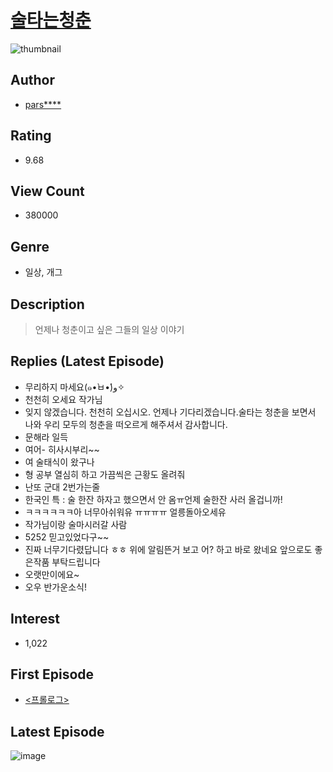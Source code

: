 # [술타는청춘](https://comic.naver.com/bestChallenge/list?titleId=722273)
![thumbnail](https://image-comic.pstatic.net/user_contents_data/challenge_comic/2019/01/02/322665/thumbnail_202x164faac93e4_c708_41ee_91b5_b726f6c3d402_00001371.JPEG)

## Author
- [pars****](https://comic.naver.com/artistTitle?id=322665)

## Rating
- 9.68

## View Count
- 380000

## Genre
- 일상, 개그

## Description
> 언제나 청춘이고 싶은 그들의 일상 이야기

## Replies (Latest Episode)
- 무리하지 마세요(๑•̀ㅂ•́)و✧
- 천천히 오세요 작가님
- 잊지 않겠습니다. 천천히 오십시오. 언제나 기다리겠습니다.술타는 청춘을 보면서 나와 우리 모두의 청춘을 떠오르게 해주셔서 감사합니다.
- 문해라 일득
- 여어- 히사시부리~~
- 여 술태식이 왔구나
- 형 공부 열심히 하고 가끔씩은 근황도 올려줘
- 난또 군대 2번가는줄
- 한국인 특 : 술 한잔 하자고 했으면서 안 옴ㅠ언제 술한잔 사러 올겁니까!
- ㅋㅋㅋㅋㅋㅋ아 너무아쉬워유 ㅠㅠㅠㅠ 얼릉돌아오세유
- 작가님이랑 술마시러갈 사람
- 5252 믿고있었다구~~
- 진짜 너무기다렸답니다 ㅎㅎ 위에 알림뜬거 보고 어? 하고 바로 왔네요 앞으로도 좋은작품 부탁드립니다
- 오랫만이에요~
- 오우 반가운소식!

## Interest
- 1,022

## First Episode
- [<프롤로그>](https://comic.naver.com/bestChallenge/detail?titleId=722273&no=1)

## Latest Episode
![image](https://image-comic.pstatic.net/user_contents_data/challenge_comic/2020/04/23/322665/upload_3544677476471157296.jpeg)
